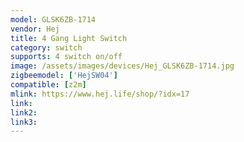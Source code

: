 ```yaml
---
model: GLSK6ZB-1714
vendor: Hej
title: 4 Gang Light Switch
category: switch
supports: 4 switch on/off
image: /assets/images/devices/Hej_GLSK6ZB-1714.jpg
zigbeemodel: ['HejSW04']
compatible: [z2m]
mlink: https://www.hej.life/shop/?idx=17
link: 
link2: 
link3: 
---
```

